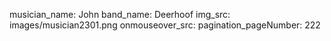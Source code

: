 musician_name: John
band_name: Deerhoof
img_src: images/musician2301.png
onmouseover_src: 
pagination_pageNumber: 222